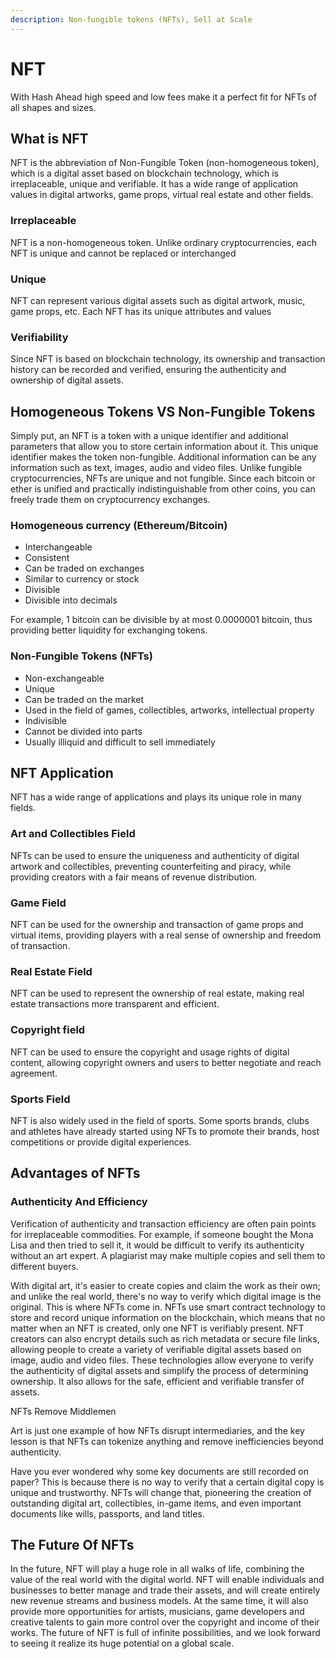```yaml
---
description: Non-fungible tokens (NFTs), Sell at Scale
---
```


# NFT

With Hash Ahead high speed and low fees make it a perfect fit for NFTs of all shapes and sizes.

## What is NFT

NFT is the abbreviation of Non-Fungible Token (non-homogeneous token), which is a digital asset based on blockchain technology, which is irreplaceable, unique and verifiable. It has a wide range of application values in digital artworks, game props, virtual real estate and other fields.

### Irreplaceable

NFT is a non-homogeneous token. Unlike ordinary cryptocurrencies, each NFT is unique and cannot be replaced or interchanged

### Unique

NFT can represent various digital assets such as digital artwork, music, game props, etc. Each NFT has its unique attributes and values

### Verifiability

Since NFT is based on blockchain technology, its ownership and transaction history can be recorded and verified, ensuring the authenticity and ownership of digital assets.

## Homogeneous Tokens VS Non-Fungible Tokens

Simply put, an NFT is a token with a unique identifier and additional parameters that allow you to store certain information about it. This unique identifier makes the token non-fungible. Additional information can be any information such as text, images, audio and video files. Unlike fungible cryptocurrencies, NFTs are unique and not fungible. Since each bitcoin or ether is unified and practically indistinguishable from other coins, you can freely trade them on cryptocurrency exchanges.

### Homogeneous currency (Ethereum/Bitcoin)

* Interchangeable
* Consistent
* Can be traded on exchanges&#x20;
* Similar to currency or stock&#x20;
* Divisible
* Divisible into decimals

For example, 1 bitcoin can be divisible by at most 0.0000001 bitcoin, thus providing better liquidity for exchanging tokens.

### Non-Fungible Tokens (NFTs)

* Non-exchangeable&#x20;
* Unique
* Can be traded on the market
* Used in the field of games, collectibles, artworks, intellectual property&#x20;
* Indivisible
* Cannot be divided into parts
* Usually illiquid and difficult to sell immediately

## NFT Application

NFT has a wide range of applications and plays its unique role in many fields.

### Art and Collectibles Field

NFTs can be used to ensure the uniqueness and authenticity of digital artwork and collectibles, preventing counterfeiting and piracy, while providing creators with a fair means of revenue distribution.

### Game Field

NFT can be used for the ownership and transaction of game props and virtual items, providing players with a real sense of ownership and freedom of transaction.

### Real Estate Field

NFT can be used to represent the ownership of real estate, making real estate transactions more transparent and efficient.

### Copyright field

NFT can be used to ensure the copyright and usage rights of digital content, allowing copyright owners and users to better negotiate and reach agreement.

### Sports Field

NFT is also widely used in the field of sports. Some sports brands, clubs and athletes have already started using NFTs to promote their brands, host competitions or provide digital experiences.

## Advantages of NFTs

### Authenticity And Efficiency

Verification of authenticity and transaction efficiency are often pain points for irreplaceable commodities. For example, if someone bought the Mona Lisa and then tried to sell it, it would be difficult to verify its authenticity without an art expert. A plagiarist may make multiple copies and sell them to different buyers.

With digital art, it's easier to create copies and claim the work as their own; and unlike the real world, there's no way to verify which digital image is the original. This is where NFTs come in. NFTs use smart contract technology to store and record unique information on the blockchain, which means that no matter when an NFT is created, only one NFT is verifiably present. NFT creators can also encrypt details such as rich metadata or secure file links, allowing people to create a variety of verifiable digital assets based on image, audio and video files. These technologies allow everyone to verify the authenticity of digital assets and simplify the process of determining ownership. It also allows for the safe, efficient and verifiable transfer of assets.

NFTs Remove Middlemen

Art is just one example of how NFTs disrupt intermediaries, and the key lesson is that NFTs can tokenize anything and remove inefficiencies beyond authenticity.

Have you ever wondered why some key documents are still recorded on paper? This is because there is no way to verify that a certain digital copy is unique and trustworthy. NFTs will change that, pioneering the creation of outstanding digital art, collectibles, in-game items, and even important documents like wills, passports, and land titles.

## The Future Of NFTs

In the future, NFT will play a huge role in all walks of life, combining the value of the real world with the digital world. NFT will enable individuals and businesses to better manage and trade their assets, and will create entirely new revenue streams and business models. At the same time, it will also provide more opportunities for artists, musicians, game developers and creative talents to gain more control over the copyright and income of their works. The future of NFT is full of infinite possibilities, and we look forward to seeing it realize its huge potential on a global scale.
